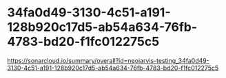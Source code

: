 # 34fa0d49-3130-4c51-a191-128b920c17d5-ab54a634-76fb-4783-bd20-f1fc012275c5
https://sonarcloud.io/summary/overall?id=neojarvis-testing_34fa0d49-3130-4c51-a191-128b920c17d5-ab54a634-76fb-4783-bd20-f1fc012275c5
